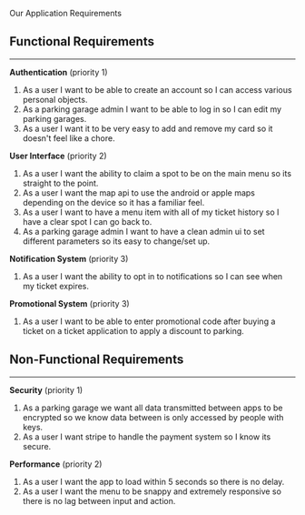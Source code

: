 Our Application Requirements

## Functional Requirements
---

**Authentication** (priority 1)
1. As a user I want to be able to create an account so I can access various personal objects.
2. As a parking garage admin I want to be able to log in so I can edit my parking garages.
4. As a user I want it to be very easy to add and remove my card so it doesn't feel like a chore.

**User Interface** (priority 2) 
1. As a user I want the ability to claim a spot to be on the main menu so its straight to the point.
2. As a user I want the map api to use the android or apple maps depending on the device so it has a familiar feel.
3. As a user I want to have a menu item with all of my ticket history so I have a clear spot I can go back to.
4. As a parking garage admin I want to have a clean admin ui to set different parameters so its easy to change/set up.

**Notification System** (priority 3)
1. As a user I want the ability to opt in to notifications so I can see when my ticket expires.

**Promotional System** (priority 3)
1. As a user I want to be able to enter promotional code after buying a ticket on a ticket application to apply a discount to parking.

## Non-Functional Requirements
---

**Security** (priority 1)
1. As a parking garage we want all data transmitted between apps to be encrypted so we know data between is only accessed by people with keys.
2. As a user I want stripe to handle the payment system so I know its secure.

**Performance** (priority 2)
1. As a user I want the app to load within 5 seconds so there is no delay.
2. As a user I want the menu to be snappy and extremely responsive so there is no lag between input and action.
